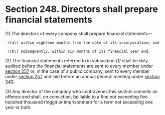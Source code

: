 # Section 248. Directors shall prepare financial statements

\(1\) The directors of every company shall prepare financial statements—

     \(a\) within eighteen months from the date of its incorporation; and

     \(b\) subsequently, within six months of its financial year end.

\(2\) The financial statements referred to in _subsection \(1\)_ shall be duly audited before the financial statements are sent to every member under [section 257](section-257.-duty-to-circulate-copies-of-financial-statements-and-reports.md) or, in the case of a public company, sent to every member under [section 257](section-257.-duty-to-circulate-copies-of-financial-statements-and-reports.md) and laid before an annual general meeting under [section 340](../../division-5-meetings/subdivision-8-additional-requirements-for-public-companies/section-340.-annual-general-meeting.md).

\(3\) Any director of the company who contravenes this section commits an offence and shall, on conviction, be liable to a fine not exceeding five hundred thousand ringgit or imprisonment for a term not exceeding one year or both.

